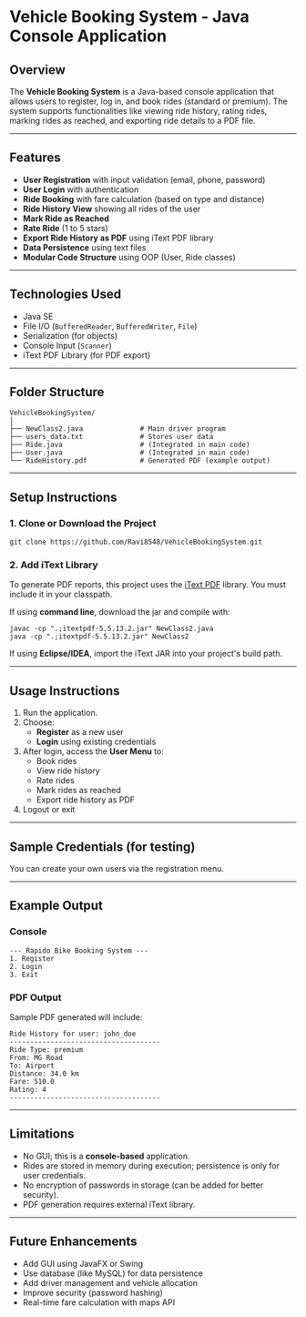 

# Vehicle Booking System - Java Console Application

## Overview

The **Vehicle Booking System** is a Java-based console application that allows users to register, log in, and book rides (standard or premium). The system supports functionalities like viewing ride history, rating rides, marking rides as reached, and exporting ride details to a PDF file.

---

## Features

- **User Registration** with input validation (email, phone, password)
- **User Login** with authentication
- **Ride Booking** with fare calculation (based on type and distance)
- **Ride History View** showing all rides of the user
- **Mark Ride as Reached**
- **Rate Ride** (1 to 5 stars)
- **Export Ride History as PDF** using iText PDF library
- **Data Persistence** using text files
- **Modular Code Structure** using OOP (User, Ride classes)

---

## Technologies Used

- Java SE
- File I/O (`BufferedReader`, `BufferedWriter`, `File`)
- Serialization (for objects)
- Console Input (`Scanner`)
- iText PDF Library (for PDF export)

---

## Folder Structure

```
VehicleBookingSystem/
│
├── NewClass2.java              # Main driver program
├── users_data.txt              # Stores user data
├── Ride.java                   # (Integrated in main code)
├── User.java                   # (Integrated in main code)
└── RideHistory.pdf             # Generated PDF (example output)
```

---

## Setup Instructions

### 1. Clone or Download the Project

```
git clone https://github.com/Ravi8548/VehicleBookingSystem.git
```

### 2. Add iText Library

To generate PDF reports, this project uses the [iText PDF](https://mvnrepository.com/artifact/com.itextpdf/itextpdf) library. You must include it in your classpath.

If using **command line**, download the jar and compile with:

```
javac -cp ".;itextpdf-5.5.13.2.jar" NewClass2.java
java -cp ".;itextpdf-5.5.13.2.jar" NewClass2
```

If using **Eclipse/IDEA**, import the iText JAR into your project's build path.

---

## Usage Instructions

1. Run the application.
2. Choose:
   - **Register** as a new user
   - **Login** using existing credentials
3. After login, access the **User Menu** to:
   - Book rides
   - View ride history
   - Rate rides
   - Mark rides as reached
   - Export ride history as PDF
4. Logout or exit

---

## Sample Credentials (for testing)

You can create your own users via the registration menu.

---

## Example Output

### Console

```
--- Rapido Bike Booking System ---
1. Register
2. Login
3. Exit
```

### PDF Output

Sample PDF generated will include:
```
Ride History for user: john_doe
-------------------------------------
Ride Type: premium
From: MG Road
To: Airport
Distance: 34.0 km
Fare: 510.0
Rating: 4
-------------------------------------
```

---

## Limitations

- No GUI; this is a **console-based** application.
- Rides are stored in memory during execution; persistence is only for user credentials.
- No encryption of passwords in storage (can be added for better security).
- PDF generation requires external iText library.

---

## Future Enhancements

- Add GUI using JavaFX or Swing
- Use database (like MySQL) for data persistence
- Add driver management and vehicle allocation
- Improve security (password hashing)
- Real-time fare calculation with maps API

